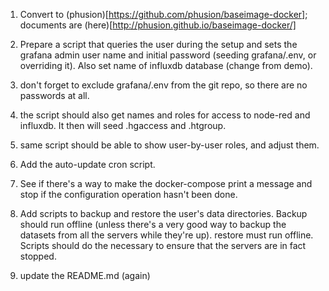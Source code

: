 1. Convert to (phusion)[https://github.com/phusion/baseimage-docker]; documents are (here)[http://phusion.github.io/baseimage-docker/]

2. Prepare a script that queries the user during the setup and sets the grafana admin user name and initial password (seeding grafana/.env, or overriding it). Also set name of influxdb database (change from demo).

3. don't forget to exclude grafana/.env from the git repo, so there are no passwords at all.

4. the script should also get names and roles for access to node-red and influxdb. It then will seed .hgaccess and .htgroup.

5. same script should be able to show user-by-user roles, and adjust them.

6. Add the auto-update cron script.

7. See if there's a way to make the docker-compose print a message and stop if the configuration operation hasn't been done.

8. Add scripts to backup and restore the user's data directories. Backup should run offline (unless there's a very good way to backup the datasets from all the servers while they're up). restore must run offline. Scripts should do the necessary to ensure that the servers are in fact stopped.

9. update the README.md (again)
